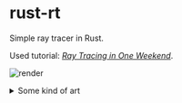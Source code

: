 # rust-rt

Simple ray tracer in Rust.

Used tutorial: [_Ray Tracing in One Weekend_](https://raytracing.github.io/books/RayTracingInOneWeekend.html).

![render](https://user-images.githubusercontent.com/25281147/90962002-cd261b80-e4bd-11ea-8cc9-c738a3a032c2.png)



<details>
  <summary>Some kind of art</summary>
  
  ![art](https://user-images.githubusercontent.com/25281147/90962011-d911dd80-e4bd-11ea-8f85-48763779b38d.png)
  
</details>
